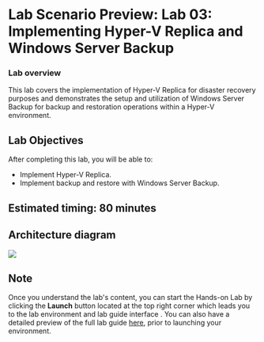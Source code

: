 # Lab Scenario Preview: Lab 03: Implementing Hyper-V Replica and Windows Server Backup

### Lab overview

This lab covers the implementation of Hyper-V Replica for disaster recovery purposes and demonstrates the setup and utilization of Windows Server Backup for backup and restoration operations within a Hyper-V environment.

## Lab Objectives
  
After completing this lab, you will be able to:

   - Implement Hyper-V Replica.
   - Implement backup and restore with Windows Server Backup.

## Estimated timing: 80 minutes

## Architecture diagram

![](nmedia/lab4.1.png) 

## Note 
Once you understand the lab's content, you can start the Hands-on Lab by clicking the **Launch** button located at the top right corner which leads you to the lab environment and lab guide interface . You can also have a detailed preview of the full lab guide [here](https://experience.cloudlabs.ai/#/labguidepreview/64ed5450-b340-473f-a379-b22695ca2c88), prior to launching your environment.


